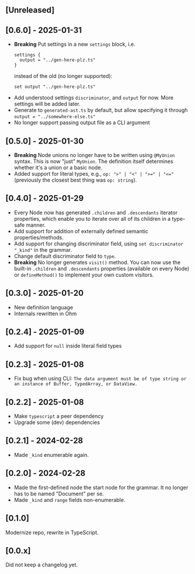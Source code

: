## [Unreleased]

## [0.6.0] - 2025-01-31

- **Breaking** Put settings in a new `settings` block, i.e.
  ```
  settings {
    output = "../gen-here-plz.ts"
  }
  ```
  instead of the old (no longer supported):
  ```
  set output "../gen-here-plz.ts"
  ```
- Add understood settings `discriminator`, and `output` for now. More settings will be
  added later.
- Generate to `generated-ast.ts` by default, but allow specifying it through
  `output = "../somewhere-else.ts"`
- No longer support passing output file as a CLI argument

## [0.5.0] - 2025-01-30

- **Breaking** Node unions no longer have to be written using `@MyUnion` syntax. This is
  now "just" `MyUnion`. The definition itself determines whether it's a union or a basic
  node.
- Added support for literal types, e.g., `op: ">" | "<" | ">=" | "<="` (previously the
  closest best thing was `op: string`).

## [0.4.0] - 2025-01-29

- Every Node now has generated `.children` and `.descendants` iterator properties, which
  enable you to iterate over all of its children in a type-safe manner.
- Add support for addition of externally defined semantic properties/methods.
- Add support for changing discriminator field, using `set discriminator "_kind"` in the
  grammar.
- Change default discriminator field to `type`.
- **Breaking** No longer generates `visit()` method. You can now use the built-in
  `.children` and `.descendants` properties (available on every Node) or `defineMethod()`
  to implement your own custom visitors.

## [0.3.0] - 2025-01-20

- New definition language
- Internals rewritten in Ohm

## [0.2.4] - 2025-01-09

- Add support for `null` inside literal field types

## [0.2.3] - 2025-01-08

- Fix bug when using CLI:
  `The data argument must be of type string or an instance of Buffer, TypedArray, or DataView.`

## [0.2.2] - 2025-01-08

- Make `typescript` a peer dependency
- Upgrade some (dev) dependencies

## [0.2.1] - 2024-02-28

- Made `_kind` enumerable again.

## [0.2.0] - 2024-02-28

- Made the first-defined node the start node for the grammar. It no longer has to be named
  "Document" per se.
- Made `_kind` and `range` fields non-enumerable.

## [0.1.0]

Modernize repo, rewrite in TypeScript.

## [0.0.x]

Did not keep a changelog yet.
